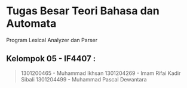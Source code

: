 # Tugas Besar Teori Bahasa dan Automata

Program Lexical Analyzer dan Parser

## Kelompok 05 - IF4407 :
> 1301200465 - Muhammad Ikhsan
> 1301204269 - Imam Rifai Kadir Sibali
> 1301204499 - Muhammad Pascal Dewantara
